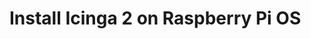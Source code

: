 # Install Icinga 2 on Raspberry Pi OS
<!-- {% set debian = True %} -->
<!-- {% include "02-installation.md" %} -->
